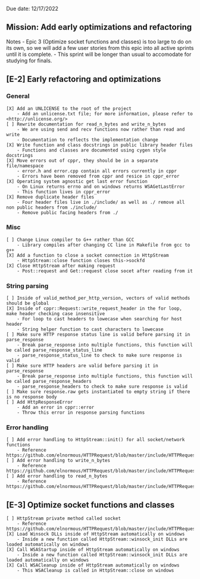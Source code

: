 Due date: 12/17/2022

## Mission: Add early optimizations and refactoring
Notes
    - Epic 3 (Optimize socket functions and classes) is too large to do on its own, so we will add a few user stories from
      this epic into all active sprints until it is complete.
	- This sprint will be longer than usual to accomodate for studying for finals.

## [E-2] Early refactoring and optimizations
### General
	[X] Add an UNLICENSE to the root of the project
		- Add an unlicense.txt file; for more information, please refer to <http://unlicense.org/>
	[ ] Rewrite documentation for read_n_bytes and write_n_bytes
		- We are using send and recv functions now rather than read and write
		- Documentation to reflects the implementation change
	[X] Write function and class docstrings in public library header files
		- Functions and classes are documented using cygen style docstrings
	[X] Move errors out of cppr, they should be in a separate file/namespace
		- error.h and error.cpp contain all errors currently in cppr
		- Errors have been removed from cppr and resice in cppr_error
	[X] Operating system agnostic get last error function
		- On Linux returns errno and on windows returns WSAGetLastError
		- This function lives in cppr_error
    [X] Remove duplicate header files
		- Four header files live in ./include/ as well as ./ remove all non public headers from ./include/
		- Remove public facing headers from ./

### Misc
	[ ] Change Linux compiler to G++ rather than GCC
		- Library compiles after changing CC line in Makefile from gcc to g++
	[X] Add a function to close a socket connection in HttpStream
		- HttpStream::close function closes this->sockfd
	[X] Close HttpStream after making request
		- Post::request and Get::request close socet after reading from it

### String parsing
	[ ] Inside of valid_method_per_http_version, vectors of valid methods should be global
	[X] Inside of cppr::Request::write_request_header in the for loop, make header checking case insensitive
		- For loop to cast headers to lowecase when searching for host header
		- String helper function to cast characters to lowecase
	[ ] Make sure HTTP response status line is valid before parsing it in parse_response
		- Break parse_response into multiple functions, this function will be called parse_response_status_line
		- parse_response_status_line to check to make sure response is valid
	[ ] Make sure HTTP headers are valid before parsing it in parse_response
		- Break parse_response into multiple functions, this function will be called parse_response_headers
		- parse_response_headers to check to make sure response is valid
	[ ] Make sure response.raw gets instantiated to empty string if there is no response body
	[ ] Add HttpResponseError
		- Add an error in cppr::error
		- Throw this error in response parsing functions

### Error handling
	[ ] Add error handling to HttpStream::init() for all socket/network functions
		- Reference https://github.com/elnormous/HTTPRequest/blob/master/include/HTTPRequest.hpp
	[ ] Add error handling to write_n_bytes
		- Reference https://github.com/elnormous/HTTPRequest/blob/master/include/HTTPRequest.hpp
	[ ] Add error handling to read_n_bytes
		- Reference https://github.com/elnormous/HTTPRequest/blob/master/include/HTTPRequest.hpp


## [E-3] Optimize socket functions and classes
    [ ] HttpStream private method called socket
		- Reference https://github.com/elnormous/HTTPRequest/blob/master/include/HTTPRequest.hpp
	[X] Load Winsock DLLs inside of HttpStream automatically on windows
		- Inside a new function called HttpStream::winsock_init DLLs are loaded automatically on windows
    [X] Call WSAStartup inside of HttpStream automatically on windows
		- Inside a new function called HttpStream::winsock_init DLLs are loaded automatically on windows
    [X] Call WSACleanup inside of HttpStream automatically on windows
		- This WSACleanup is called in HttpStream::close on windows
